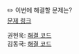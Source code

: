 ✏️ 이번에 해결할 문제는? <br>
[문제 링크](https://school.programmers.co.kr/learn/courses/30/lessons/1844)

권현욱: [해결 코드]() <br>
김동국: [해결 코드]() <br>

